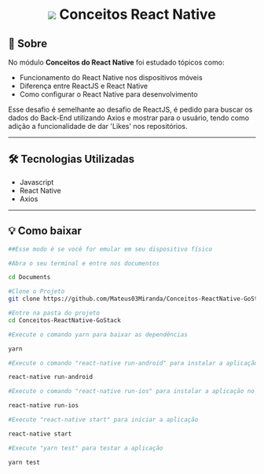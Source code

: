 <h1 align="center">
    <img src="https://ik.imagekit.io/d4plefqyqv/RS_OEcD0tpViG.png">
    Conceitos React Native
</h1>

## 📝️ Sobre

No módulo **Conceitos do React Native** foi estudado tópicos como:
- Funcionamento do React Native nos dispositivos móveis
- Diferença entre ReactJS e React Native
- Como configurar o React Native para desenvolvimento

Esse desafio é semelhante ao desafio de ReactJS, é pedido para buscar os dados do Back-End utilizando Axios e mostrar para o usuário, tendo como adição a funcionalidade de dar 'Likes' nos repositórios.

---
## 🛠️ Tecnologias Utilizadas
- Javascript
- React Native
- Axios

---
## 💡️ Como baixar
```bash
##Esse modo é se você for emular em seu dispositivo físico

#Abra o seu terminal e entre nos documentos

cd Documents

#Clone o Projeto
git clone https://github.com/Mateus03Miranda/Conceitos-ReactNative-GoStack.git

#Entre na pasta do projeto
cd Conceitos-ReactNative-GoStack

#Execute o comando yarn para baixar as dependências

yarn 

#Execute o comando "react-native run-android" para instalar a aplicação no seu dispositivo móvel se ele for ANDROID

react-native run-android

#Execute o comando "react-native run-ios" para instalar a aplicação no seu dispositivo móvel se ele for IOS

react-native run-ios

#Execute "react-native start" para iniciar a aplicação 

react-native start

#Execute "yarn test" para testar a aplicação

yarn test
```
